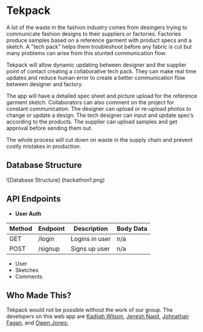 # Tekpack

A lot of the waste in the fashion industry comes from desingers trying to communicate fashion designs to their suppliers or factories. Factories produce samples based on a reference garment with product specs and a sketch. A "tech pack" helps them troubleshoot before any fabric is cut but many problems can arise from this stunted communication flow.

Tekpack will allow dynamic updating between designer and the supplier point of contact creating a collaborative tech pack. They can make real time updates and reduce human error to create a better communication flow between designer and factory. 

The app will have a detailed spec sheet and picture upload for the reference garment sketch. Collaborators can also comment on the project for constant communication. 
The designer can upload or re-upload photos to change or update a design.
The tech designer can input and update spec’s according to the products. The supplier can upload samples and get approval before sending them out.

The whole process will cut down on waste in the supply chain and prevent costly mistakes in production.

## Database Structure
![Database Structure]
(hackathon1.png)
## API Endpoints
*  **User Auth**

Method | Endpoint | Description | Body Data
------ | -------- |  ---------- | ---------
GET    | /login   | Logins in user| n/a
POST   | /signup   | Signs up user| n/a


* User
* Sketches
* Comments

## Who Made This?

Tekpack would not be possible without the work of our group. The developers on this web app are [Kadijah Wilson](https://github.com/KadijahW), [Jenesh Napit](https://github.com/jenesh), [Johnathan Fagan](https://github.com/Jaiden16), and [Owen Jones:](https://github.com/ojones311)

